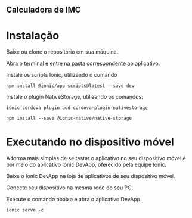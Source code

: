 ## Calculadora de IMC

# Instalação

Baixe ou clone o repositório em sua máquina.

Abra o terminal e entre na pasta correspondente ao aplicativo.

Instale os scripts Ionic, utilizando o comando

`npm install @ionic/app-scripts@latest --save-dev`

Instale o plugin NativeStorage, utilizando os comandos:

`ionic cordova plugin add cordova-plugin-nativestorage`

`npm install --save @ionic-native/native-storage` 

# Executando no dispositivo móvel

A forma mais simples de se testar o aplicativo no seu dispositivo móvel é por meio do aplicativo Ionic DevApp, oferecido pela equipe Ionic.

Baixe o Ionic DevApp na loja de aplicativos de seu dispositivo móvel.

Conecte seu dispositivo na mesma rede do seu PC.

Execute o comando abaixo e abra o aplicativo DevApp.

`ionic serve -c`


